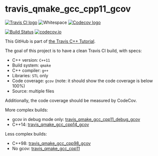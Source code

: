 # travis_qmake_gcc_cpp11_gcov

[![Travis CI logo](TravisCI.png)](https://travis-ci.org)
![Whitespace](Whitespace.png)
[![Codecov logo](Codecov.png)](https://www.codecov.io)

[![Build Status](https://travis-ci.org/richelbilderbeek/travis_qmake_gcc_cpp11_gcov.svg?branch=master)](https://travis-ci.org/richelbilderbeek/travis_qmake_gcc_cpp11_gcov)
[![codecov.io](https://codecov.io/github/richelbilderbeek/travis_qmake_gcc_cpp11_gcov/coverage.svg?branch=master)](https://codecov.io/github/richelbilderbeek/travis_qmake_gcc_cpp11_gcov?branch=master)

This GitHub is part of [the Travis C++ Tutorial](https://github.com/richelbilderbeek/travis_cpp_tutorial).

The goal of this project is to have a clean Travis CI build, with specs:
 * C++ version: `C++11`
 * Build system: `qmake`
 * C++ compiler: `g++`
 * Libraries: `STL` only
 * Code coverage: `gcov` (note: it should show the code coverage is below 100%)
 * Source: multiple files

Additionally, the code coverage should be measured by CodeCov.

More complex builds:
 * gcov in debug mode only: [travis_qmake_gcc_cpp11_debug_gcov](https://www.github.com/richelbilderbeek/travis_qmake_gcc_cpp11_debug_gcov)
 * C++14: [travis_qmake_gcc_cpp14_gcov](https://www.github.com/richelbilderbeek/travis_qmake_gcc_cpp14_gcov)

Less complex builds:
 * C++98: [travis_qmake_gcc_cpp98_gcov](https://www.github.com/richelbilderbeek/travis_qmake_gcc_cpp98_gcov)
 * No gcov: [travis_qmake_gcc_cpp11](https://www.github.com/richelbilderbeek/travis_qmake_gcc_cpp11)

